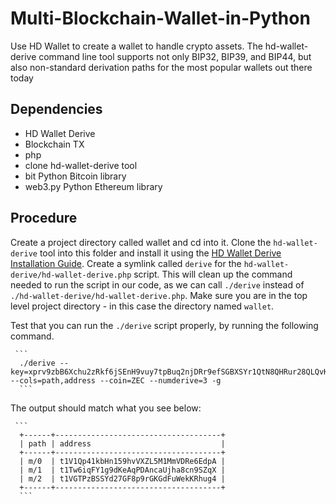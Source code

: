 # Multi-Blockchain-Wallet-in-Python

Use HD Wallet to create a wallet to handle crypto assets. The hd-wallet-derive command line tool supports not only BIP32, BIP39, and BIP44, but also non-standard derivation paths for the most popular wallets out there today

## Dependencies
* HD Wallet Derive
* Blockchain TX 
* php 
* clone hd-wallet-derive tool
* bit Python Bitcoin library
* web3.py Python Ethereum library

## Procedure
Create a project directory called wallet and cd into it. Clone the `hd-wallet-derive` tool into this folder and install it using the [HD Wallet Derive Installation Guide](https://upenn.bootcampcontent.com/upenn-bootcamp/upenn-phi-virt-fin-pt-05-2021-u-c/-/blob/master/02-Homework/19-Blockchain-Python/Instructions/Resources/HD_Wallet_Derive_Install_Guide.md). Create a symlink called `derive` for the `hd-wallet-derive/hd-wallet-derive.php` script. This will clean up the command needed to run the script in our code, as we can call `./derive` instead of `./hd-wallet-derive/hd-wallet-derive.php`. Make sure you are in the top level project directory - in this case the directory named `wallet`.

Test that you can run the `./derive` script properly, by running the following command.  

     ```
      ./derive --key=xprv9zbB6Xchu2zRkf6jSEnH9vuy7tpBuq2njDRr9efSGBXSYr1QtN8QHRur28QLQvKRqFThCxopdS1UD61a5q6jGyuJPGLDV9XfYHQto72DAE8 --cols=path,address --coin=ZEC --numderive=3 -g
      ```
The output should match what you see below:
    
     ```
      +------+-------------------------------------+
      | path | address                             |
      +------+-------------------------------------+
      | m/0  | t1V1Qp41kbHn159hvVXZL5M1MmVDRe6EdpA |
      | m/1  | t1Tw6iqFY1g9dKeAqPDAncaUjha8cn9SZqX |
      | m/2  | t1VGTPzBSSYd27GF8p9rGKGdFuWekKRhug4 |
      +------+-------------------------------------+
      ```

